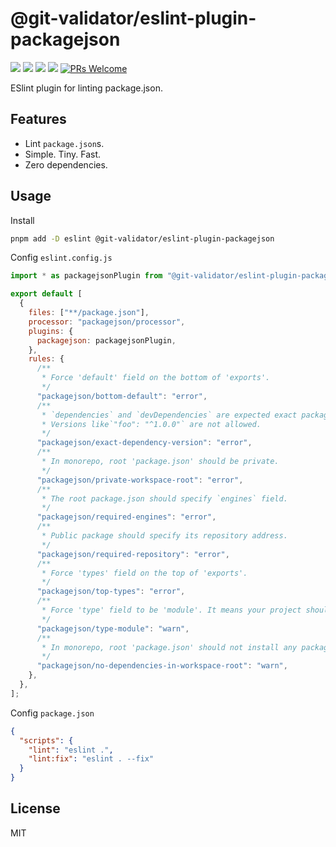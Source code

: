 # @git-validator/eslint-plugin-packagejson

[![](https://img.shields.io/npm/l/@git-validator/eslint-plugin-packagejson.svg)](https://github.com/zanminkian/git-validator/blob/main/LICENSE)
[![](https://img.shields.io/npm/v/@git-validator/eslint-plugin-packagejson.svg)](https://www.npmjs.com/package/@git-validator/eslint-plugin-packagejson)
[![](https://img.shields.io/npm/dm/@git-validator/eslint-plugin-packagejson.svg)](https://www.npmjs.com/package/@git-validator/eslint-plugin-packagejson)
[![](https://packagephobia.com/badge?p=@git-validator/eslint-plugin-packagejson)](https://packagephobia.com/result?p=@git-validator/eslint-plugin-packagejson)
[![PRs Welcome](https://img.shields.io/badge/PRs-welcome-brightgreen.svg)](https://makeapullrequest.com)

ESlint plugin for linting package.json.

## Features

- Lint `package.json`s.
- Simple. Tiny. Fast.
- Zero dependencies.

## Usage

Install

```sh
pnpm add -D eslint @git-validator/eslint-plugin-packagejson
```

Config `eslint.config.js`

```js
import * as packagejsonPlugin from "@git-validator/eslint-plugin-packagejson";

export default [
  {
    files: ["**/package.json"],
    processor: "packagejson/processor",
    plugins: {
      packagejson: packagejsonPlugin,
    },
    rules: {
      /**
       * Force 'default' field on the bottom of 'exports'.
       */
      "packagejson/bottom-default": "error",
      /**
       * `dependencies` and `devDependencies` are expected exact package versions.
       * Versions like`"foo": "^1.0.0"` are not allowed.
       */
      "packagejson/exact-dependency-version": "error",
      /**
       * In monorepo, root 'package.json' should be private.
       */
      "packagejson/private-workspace-root": "error",
      /**
       * The root package.json should specify `engines` field.
       */
      "packagejson/required-engines": "error",
      /**
       * Public package should specify its repository address.
       */
      "packagejson/required-repository": "error",
      /**
       * Force 'types' field on the top of 'exports'.
       */
      "packagejson/top-types": "error",
      /**
       * Force 'type' field to be 'module'. It means your project should be ESM.
       */
      "packagejson/type-module": "warn",
      /**
       * In monorepo, root 'package.json' should not install any packages to 'dependencies'.
       */
      "packagejson/no-dependencies-in-workspace-root": "warn",
    },
  },
];
```

Config `package.json`

```json
{
  "scripts": {
    "lint": "eslint .",
    "lint:fix": "eslint . --fix"
  }
}
```

## License

MIT
